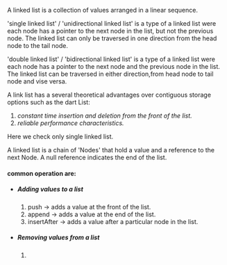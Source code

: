 A linked list is a collection of values arranged in a linear sequence.

'single linked list' / 'unidirectional linked list' is a type of a linked list were each node has a pointer to the next node in the list, but not the previous node. The linked list can only be traversed in one direction from the head node to the tail node.

'double linked list' / 'bidirectional linked list' is a type of a linked list were each node has a pointer to the next node and the previous node in the list. The linked list can be traversed in either direction,from head node to tail node and vise versa.

A link list has a several theoretical advantages over contiguous storage options such as the dart List:

1. *constant  time insertion and deletion from the front of the list.*
2. *reliable performance characteristics.*

Here we check only single linked list.

A linked list is a chain of 'Nodes' that hold a value and a reference to the next Node. A null reference indicates the end of the list.

#### common operation are:
- ##### Adding values to a list
  1. push -> adds a value at the front of the list.
  2. append -> adds a value at the end of the list.
  3. insertAfter -> adds a value after a particular node in the list. 

- ##### Removing values from a list
  1. 